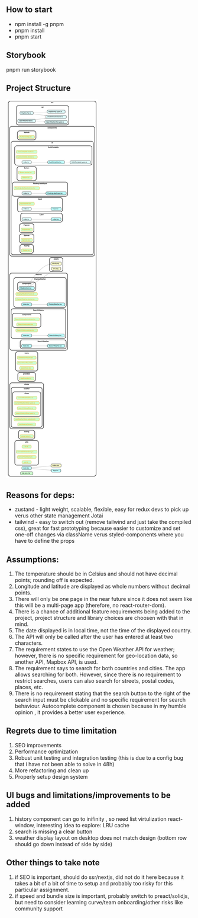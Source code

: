 ## How to start
- npm install -g pnpm
- pnpm install
- pnpm start

## Storybook
pnpm run storybook

## Project Structure
![dependency-graph.svg](dependency-graph.svg)

## Reasons for deps:
- zustand - light weight, scalable, flexible, easy for redux devs to pick up verus other state management Jotai
- tailwind - easy to switch out (remove tailwind and just take the compiled css), great for fast prototyping because easier to customize and set one-off changes via className verus styled-components where you have to define the props

## Assumptions:
1. The temperature should be in Celsius and should not have decimal points; rounding off is expected.
2. Longitude and latitude are displayed as whole numbers without decimal points.
2. There will only be one page in the near future since it does not seem like this will be a multi-page app (therefore, no react-router-dom).
3. There is a chance of additional feature requirements being added to the project, project structure and library choices are choosen with that in mind.
4. The date displayed is in local time, not the time of the displayed country.
5. The API will only be called after the user has entered at least two characters.
6. The requirement states to use the Open Weather API for weather; however, there is no specific requirement for geo-location data, so another API, Mapbox API, is used.
7. The requirement says to search for both countries and cities. The app allows searching for both. However, since there is no requirement to restrict searches, users can also search for streets, postal codes, places, etc.
8. There is no requirement stating that the search button to the right of the search input must be clickable and no specific requirement for search behaviour. Autocomplete component is chosen because in my humble opinion , it provides a better user experience.


## Regrets due to time limitation
1. SEO improvements
2. Performance optimization
3. Robust unit testing and integration testing (this is due to a config bug that i have not been able to solve in 48h)
4. More refactoring and clean up
5. Properly setup design system


## UI bugs and limitations/improvements to be added
1. history component can go to inifinity , so need list virtulization react-window, interesting idea to explore: LRU cache
2. search is missing a clear button
3. weather display layout on desktop does not match design (bottom row should go down instead of side by side)

## Other things to take note
1. if SEO is important, should do ssr/nextjs, did not do it here because it takes a bit of a bit of time to setup and probably too risky for this particular assignment.
2. if speed and bundle size is important, probably switch to preact/solidjs, but need to consider learning curve/team onboarding/other risks like community support
